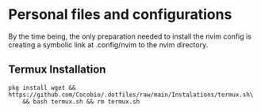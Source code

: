 # Personal files and configurations

By the time being, the only preparation needed to install the nvim config is
creating a symbolic link at .config/nvim to the nvim directory.

## Termux Installation
```shell
pkg install wget && https://github.com/Cocobio/.dotfiles/raw/main/Instalations/termux.sh\
    && bash termux.sh && rm termux.sh
```
